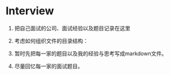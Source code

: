 # Interview
1. 把自己面试的公司、面试经验以及题目记录在这里

2. 考虑如何组织文件的目录结构：

3. 暂时先把每一家的题目以及我的经验与思考写成markdown文件。

4. 尽量回忆每一家的面试题目。
